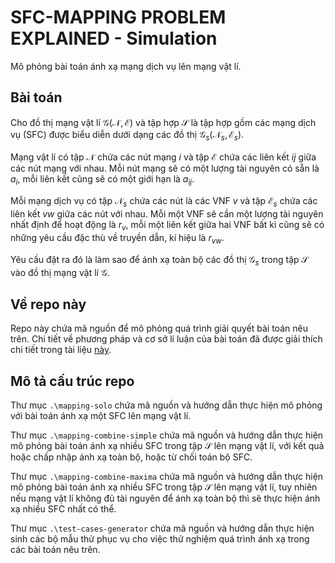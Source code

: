 # SFC-MAPPING PROBLEM EXPLAINED - Simulation

Mô phỏng bài toán ánh xạ mạng dịch vụ lên mạng vật lí.

## Bài toán
Cho đồ thị mạng vật lí $\mathcal{G}(\mathcal{N},\mathcal{E})$ và tập hợp $\mathcal{S}$ là tập hợp gồm các mạng dịch vụ (SFC) được biểu diễn dưới dạng các đồ thị $\mathcal{G}_s(\mathcal{N}_s,\mathcal{E}_s)$.

Mạng vật lí có tập $\mathcal{N}$ chứa các nút mạng $i$ và tập $\mathcal{E}$ chứa các liên kết $ij$ giữa các nút mạng với nhau. Mỗi nút mạng sẽ có một lượng tài nguyên có sẵn là $a_i$, mỗi liên kết cũng sẽ có một giới hạn là $a_{ij}$.

Mỗi mạng dịch vụ có tập $\mathcal{N}_s$ chứa các nút là các VNF $v$ và tập $\mathcal{E}_s$ chứa các liên kết $vw$ giữa các nút với nhau. Mỗi một VNF sẽ cần một lượng tài nguyên nhất định để hoạt động là $r_v$, mỗi một liên kết giữa hai VNF bất kì cũng sẽ có những yêu cầu đặc thù về truyền dẫn, kí hiệu là $r_{vw}$.

Yêu cầu đặt ra đó là làm sao để ánh xạ toàn bộ các đồ thị $\mathcal{G}_s$ trong tập $\mathcal{S}$ vào đồ thị mạng vật lí $\mathcal{G}$.

## Về repo này

Repo này chứa mã nguồn để mô phỏng quá trình giải quyết bài toán nêu trên. Chi tiết về phương pháp và cơ sở lí luận của bài toán đã được giải thích chi tiết trong tài liệu [này]().

## Mô tả cấu trúc repo

Thư mục `.\mapping-solo` chứa mã nguồn và hướng dẫn thực hiện mô phỏng với bài toán ánh xạ một SFC lên mạng vật lí.

Thư mục `.\mapping-combine-simple` chứa mã nguồn và hướng dẫn thực hiện mô phỏng bài toán ánh xạ nhiều SFC trong tập $\mathcal{S}$ lên mạng vật lí, với kết quả hoặc chấp nhập ánh xạ toàn bộ, hoặc từ chối toán bộ SFC.

Thư mục `.\mapping-combine-maxima` chứa mã nguồn và hướng dẫn thực hiện mô phỏng bài toán ánh xạ nhiều SFC trong tập $\mathcal{S}$ lên mạng vật lí, tuy nhiên nếu mạng vật lí không đủ tài nguyên để ánh xạ toàn bộ thì sẽ thực hiện ánh xạ nhiều SFC nhất có thể.

Thư mục `.\test-cases-generator` chứa mã nguồn và hướng dẫn thực hiện sinh các bộ mẫu thử phục vụ cho việc thử nghiệm quá trình ánh xạ trong các bài toán nêu trên.